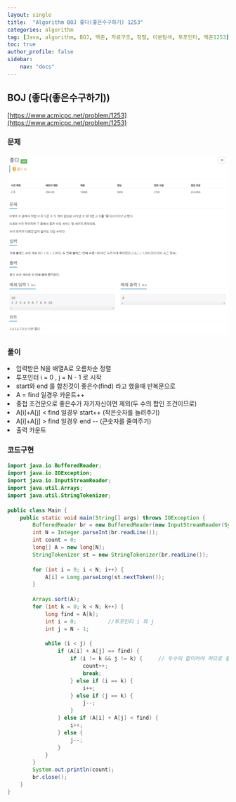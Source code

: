 ```yaml
---
layout: single
title:  "Algorithm BOJ 좋다(좋은수구하기) 1253"
categories: algorithm
tag: [Java, algorithm, BOJ, 백준, 자료구조, 정렬, 이분탐색, 투포인터, 백준1253]
toc: true
author_profile: false
sidebar:
    nav: "docs"
---
```

## BOJ (좋다(좋은수구하기))
[https://www.acmicpc.net/problem/1253](https://www.acmicpc.net/problem/1253)

### 문제
![좋다(좋은수구하기)](/assets/img/BOJ1253.jpg)

### 풀이
<li>입력받은 N을 배열A로 오름차순 정렬</li>
<li>투포인터 i = 0 , j = N - 1 로 시작</li>
<li>start와 end 를 합친것이 좋은수(find) 라고 했을때 반복문으로</li>
<li>A = find 일경우 카운트++</li>
<li>중첩 조건문으로 좋은수가 자기자신이면 제외(두 수의 합인 조건이므로)</li>
<li>A[i]+A[j] < find 일경우 start++ (작은숫자를 늘려주기)</li>
<li>A[i]+A[j] > find 일경우 end -- (큰숫자를 줄여주기)</li>
<li>출력 카운트</li>

### 코드구현
```java
import java.io.BufferedReader;
import java.io.IOException;
import java.io.InputStreamReader;
import java.util.Arrays;
import java.util.StringTokenizer;

public class Main {
    public static void main(String[] args) throws IOException {
        BufferedReader br = new BufferedReader(new InputStreamReader(System.in));
        int N = Integer.parseInt(br.readLine());
        int count = 0;
        long[] A = new long[N];
        StringTokenizer st = new StringTokenizer(br.readLine());

        for (int i = 0; i < N; i++) {
            A[i] = Long.parseLong(st.nextToken());
        }

        Arrays.sort(A);
        for (int k = 0; k < N; k++) {
            long find = A[k];
            int i = 0;          //투포인터 i 와 j
            int j = N - 1;

            while (i < j) {
                if (A[i] + A[j] == find) {
                    if (i != k && j != k) {     // 두수의 합이어야 하므로 좋은수가 자기자신이면 제외
                        count++;
                        break;
                    } else if (i == k) {
                        i++;
                    } else if (j == k) {
                        j--;
                    }
                } else if (A[i] + A[j] < find) {
                    i++;
                } else {
                    j--;
                }
            }
        }
        System.out.println(count);
        br.close();
    }
}
```
